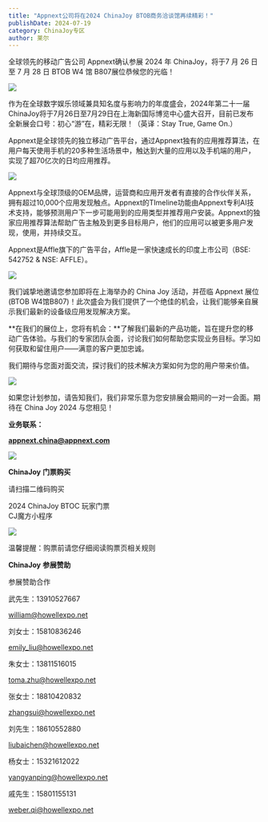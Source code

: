 ```yaml
---
title: "Appnext公司将在2024 ChinaJoy BTOB商务洽谈馆再续精彩！"
publishDate: 2024-07-19
category: ChinaJoy专区
author: 莱尔
---
```


全球领先的移动广告公司 Appnext确认参展 2024 年 ChinaJoy，将于7 月 26 日至 7 月 28 日 BTOB W4 馆 B807展位恭候您的光临！

![](https://ec-net-1251389766.cos.ap-shanghai.myqcloud.com/wp-content/uploads/2024/07/20240719143023440.png)

作为在全球数字娱乐领域兼具知名度与影响力的年度盛会，2024年第二十一届ChinaJoy将于7月26日至7月29日在上海新国际博览中心盛大召开，目前已发布全新展会口号：初心“游”在，精彩无限！（英译：Stay True, Game On.）

Appnext是全球领先的独立移动广告平台，通过Appnext独有的应用推荐算法，在用户每天使用手机的20多种生活场景中，触达到大量的应用以及手机端的用户，实现了超70亿次的日均应用推荐。

![](https://ec-net-1251389766.cos.ap-shanghai.myqcloud.com/wp-content/uploads/2024/07/20240719143025257.png)

Appnext与全球顶级的OEM品牌，运营商和应用开发者有直接的合作伙伴关系，拥有超过10,000个应用发现触点。Appnext的TImeline功能由Appnext专利AI技术支持，能够预测用户下一步可能用到的应用类型并推荐用户安装。Appnext的独家应用推荐算法帮助广告主触及到更多目标用户，他们的应用可以被更多用户发现，使用，并持续交互。

Appnext是Affle旗下的广告平台，Affle是一家快速成长的印度上市公司（BSE: 542752 & NSE: AFFLE）。

![](https://ec-net-1251389766.cos.ap-shanghai.myqcloud.com/wp-content/uploads/2024/07/20240719143028226.png)

我们诚挚地邀请您参加即将在上海举办的 China Joy 活动，并莅临 Appnext 展位(BTOB W4馆B807)！此次盛会为我们提供了一个绝佳的机会，让我们能够亲自展示我们最新的设备级应用发现解决方案。

**在我们的展位上，您将有机会：**了解我们最新的产品功能，旨在提升您的移动广告体验。与我们的专家团队会面，讨论我们如何帮助您实现业务目标。学习如何获取和留住用户——满意的客户更加忠诚。

我们期待与您面对面交流，探讨我们的技术解决方案如何为您的用户带来价值。

![](https://ec-net-1251389766.cos.ap-shanghai.myqcloud.com/wp-content/uploads/2024/07/20240719143032288.png)

如果您计划参加，请告知我们，我们非常乐意为您安排展会期间的一对一会面。期待在 China Joy 2024 与您相见！

**业务联系：**

**appnext.china@appnext.com**

![](https://ec-net-1251389766.cos.ap-shanghai.myqcloud.com/wp-content/uploads/2024/07/20240719143035643.png)

**ChinaJoy** **门票购买**

请扫描二维码购买

2024 ChinaJoy BTOC 玩家门票  
CJ魔方小程序  

![](https://ec-net-1251389766.cos.ap-shanghai.myqcloud.com/wp-content/uploads/2024/07/20240719143041658.png)

  
  

温馨提醒：购票前请您仔细阅读购票页相关规则  
  

**ChinaJoy** **参展赞助**

参展赞助合作

武先生：13910527667

[william@howellexpo.net](mailto:william@howellexpo.net)

刘女士：15810836246

[emily\_liu@howellexpo.net](mailto:emily_liu@howellexpo.net)

朱女士：13811516015

[toma.zhu@howellexpo.net](mailto:toma.zhu@howellexpo.net)

张女士：18810420832

[zhangsui@howellexpo.net](mailto:zhangsui@howellexpo.net)

刘先生：18610552880

[liubaichen@howellexpo.net](mailto:liubaichen@howellexpo.net)

杨女士：15321612022

[yangyanping@howellexpo.net](mailto:yangyanping@howellexpo.net)

戚先生：15801155131

weber.qi@howellexpo.net

